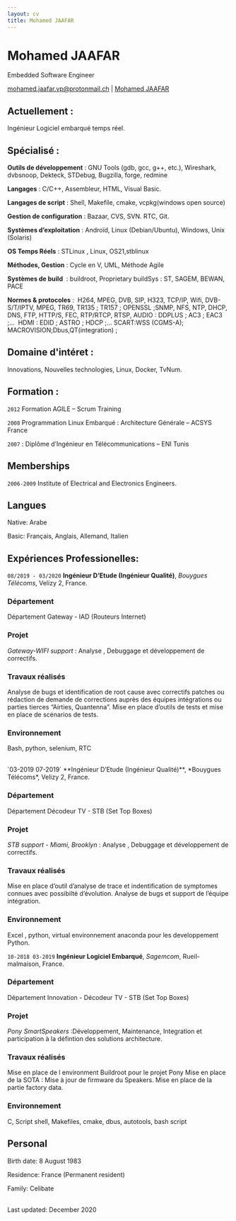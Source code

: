 ```yaml
---
layout: cv
title: Mohamed JAAFAR 
---
```


# Mohamed JAAFAR
Embedded Software Engineer

<div id="webaddress">
<a href="mohamed.jaafar.vp@protonmail.ch">mohamed.jaafar.vp@protonmail.ch</a>
| <a href="https://www.linkedin.com/in/jaafarmohamed/">Mohamed JAAFAR</a>
</div>

## Actuellement :

Ingénieur Logiciel embarqué temps réel.

## Spécialisé : 

__Outils de développement__	 :	GNU Tools (gdb, gcc, g++, etc.), Wireshark, dvbsnoop, Dekteck, STDebug, Bugzilla, forge, redmine

__Langages__	               :	C/C++, Assembleur, HTML, Visual Basic.

__Langages de script__	     :	Shell, Makefile, cmake, vcpkg(windows open source)

__Gestion de configuration__ :	Bazaar, CVS, SVN. RTC, Git.

__Systèmes d’exploitation__	 :	Androïd, Linux (Debian/Ubuntu), Windows, Unix (Solaris)

__OS Temps Réels__	         :	STLinux , Linux, OS21,stblinux

__Méthodes, Gestion__ 	     :	Cycle en V, UML, Méthode Agile

__Systèmes de build__ 	     :	buildroot, Proprietary buildSys : ST, SAGEM, BEWAN, PACE

__Normes & protocoles__	    :  H264, MPEG, DVB, SIP, H323, TCP/IP, Wifi, DVB-S/T/IPTV, MPEG, TR69, TR135 ; TR157 ; OPENSSL ;SNMP, NFS, NTP, DHCP, DNS, FTP, HTTP/S, FEC, RTP/RTCP, RTSP, AUDIO : DDPLUS ; AC3 ; EAC3 ;...  HDMI : EDID ; ASTRO ; HDCP ;... SCART:WSS (CGMS-A); MACROVISION;Dbus,QT(integration) ;

## Domaine d'intéret :

Innovations, Nouvelles technologies, Linux, Docker, TvNum.

## Formation :

`2012`
Formation AGILE – Scrum Training

`2008`
Programmation Linux Embarqué : Architecture Générale – ACSYS France

`2007`
:	Diplôme d’Ingénieur en Télécommunications – ENI Tunis

## Memberships

 `2006-2009`
Institute of Electrical and Electronics Engineers.

## Langues

Native: Arabe</br>

Basic: Français, Anglais, Allemand, Italien</br>

## Expériences Professionelles:

`08/2019 - 03/2020`
**Ingénieur D’Etude (Ingénieur Qualité)**, *Bouygues Télécoms*, Velizy 2, France.

### Département
Département Gateway - IAD (Routeurs Internet)

### Projet
*Gateway-WIFI support* : Analyse , Debuggage et développement de correctifs.

### Travaux réalisés
Analyse de bugs et identification de root cause avec correctifs patches ou rédaction de demande de corrections auprès des équipes intégrations ou parties tierces “Airties, Quantenna”.
Mise en place d’outils de tests et mise en place de scénarios de tests.

### Environnement
Bash, python, selenium, RTC


<br/>
`03-2019 07-2019`
**Ingénieur D’Etude (Ingénieur Qualité)**, *Bouygues Télécoms*, Velizy 2, France.

### Département
Département Décodeur TV - STB (Set Top Boxes)

### Projet
*STB support - Miami, Brooklyn* : Analyse , Debuggage et développement de correctifs.

### Travaux réalisés
Mise en place d’outil d’analyse de trace et indentification de symptomes connues avec possibilté d’évolution.
Analyse de bugs et support de l’équipe intégration.

### Environnement
Excel , python, virtual environnement anaconda pour les developpement Python.

`10-2018 03-2019`
**Ingénieur Logiciel Embarqué**, *Sagemcom*, Rueil-malmaison, France.

### Département
Département Innovation - Décodeur TV - STB (Set Top Boxes)

### Projet
*Pony SmartSpeakers* :Développement, Maintenance, Integration et participation à la défintion des solutions architecture.<br/>

### Travaux réalisés
Mise en place de l environment Buildroot pour le projet Pony
Mise en place de la SOTA : Mise à jour de firmware du Speakers.
Mise en place de la partie factory data.<br/>

### Environnement
C, Script shell, Makefiles, cmake, dbus, autotools, bash script

## Personal

Birth date: 8 August 1983

Residence: France (Permanent resident)

Family: Celibate

<br/>Last updated: December 2020<br/>
